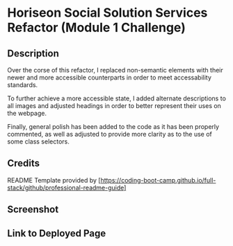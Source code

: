 # Horiseon Social Solution Services Refactor (Module 1 Challenge)

## Description

Over the corse of this refactor, I replaced non-semantic elements with their newer and more accessible counterparts in order to meet accessability standards.

To further achieve a more accessible state, I added alternate descriptions to all images and adjusted headings in order to better represent their uses on the webpage.

Finally, general polish has been added to the code as it has been properly commented, as well as adjusted to provide more clarity as to the use of some class selectors.

## Credits

README Template provided by [https://coding-boot-camp.github.io/full-stack/github/professional-readme-guide]

## Screenshot



## Link to Deployed Page


